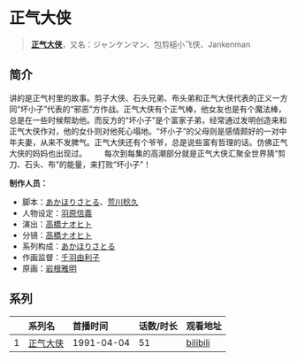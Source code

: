 # 正气大侠


> <u>**[正气大侠](https://bgm.tv/subject/18618)**</u>，又名：ジャンケンマン、包剪槌小飞侠、Jankenman

## 简介

讲的是正气村里的故事。剪子大侠、石头兄弟、布头弟和正气大侠代表的正义一方同“坏小子”代表的“邪恶”方作战。正气大侠有个正气棒，他女友也是有个魔法棒，总是在一些时候帮助他。而反方的“坏小子”是个富家子弟，经常通过发明创造来和正气大侠作对，他的女仆则对他死心塌地。“坏小子”的父母则是感情颇好的一对中年夫妻，从来不发脾气。正气大侠还有个爷爷，总是说些富有哲理的话。仿佛正气大侠的妈妈也出现过。
　　每次到每集的高潮部分就是正气大侠汇聚全世界猜“剪刀、石头、布”的能量，来打败“坏小子”！

**制作人员：**
- 脚本：[あかほりさとる](https://bgm.tv/person/246)、[荒川稔久](https://bgm.tv/person/74)
- 人物设定：[羽原信義](https://bgm.tv/person/1418)
- 演出：[高橋ナオヒト](https://bgm.tv/person/161)
- 分镜：[高橋ナオヒト](https://bgm.tv/person/161)
- 系列构成：[あかほりさとる](https://bgm.tv/person/246)
- 作画监督：[千羽由利子](https://bgm.tv/person/162)
- 原画：[岩根雅明](https://bgm.tv/person/12160)



## 系列

|     |   系列名   |   首播时间  | 话数/时长  | 观看地址 |
|:---  |:------    |:----      |:---       |:---  |
| 1 |[正气大侠](https://bgm.tv/subject/18618)| 1991-04-04 | 51 | [bilibili](https://www.bilibili.com/video/BV1Ms411v7Hb) |


